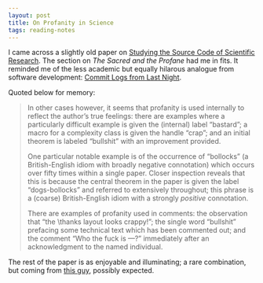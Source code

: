 ```yaml
---
layout: post
title: On Profanity in Science
tags: reading-notes
---
```


I came across a slightly old paper on [Studying the Source Code of Scientific Research](http://www.sigkdd.org/sites/default/files/issues/14-2-2012-12/V14-02-07-Cormode.pdf). The section on *The Sacred and the Profane* had me in fits. It reminded me of the less academic but equally hilarous analogue from software development: [Commit Logs from Last Night](http://www.commitlogsfromlastnight.com/).

Quoted below for memory:

> In other cases however, it seems that profanity is used internally
to reflect the author’s true feelings: there are examples
where a particularly difficult example is given the (internal)
label “bastard”; a macro for a complexity class is given the
handle “crap”; and an initial theorem is labeled “bullshit”
with an improvement provided.
>
> One particular notable example
is of the occurrence of “bollocks” (a British-English
idiom with broadly negative connotation) which occurs over
fifty times within a single paper. Closer inspection reveals
that this is because the central theorem in the paper is
given the label “dogs-bollocks” and referred to extensively
throughout; this phrase is a (coarse) British-English idiom
with a strongly *positive* connotation.
>
>There are examples of profanity used in comments: the observation that “the \thanks layout looks crappy!”; the single word “bullshit”
prefacing some technical text which has been commented
out; and the comment “Who the fuck is —?” immediately
after an acknowledgment to the named individual.

The rest of the paper is as enjoyable and illuminating; a rare combination, but coming from [this guy](http://www.cs.rutgers.edu/~muthu/onfire.jpg), possibly expected.
